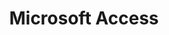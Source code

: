 ---
title: Microsoft Access
description: Desktop database for Windows PCs
homepage: https://www.microsoft.com/en-us/microsoft-365/access
---